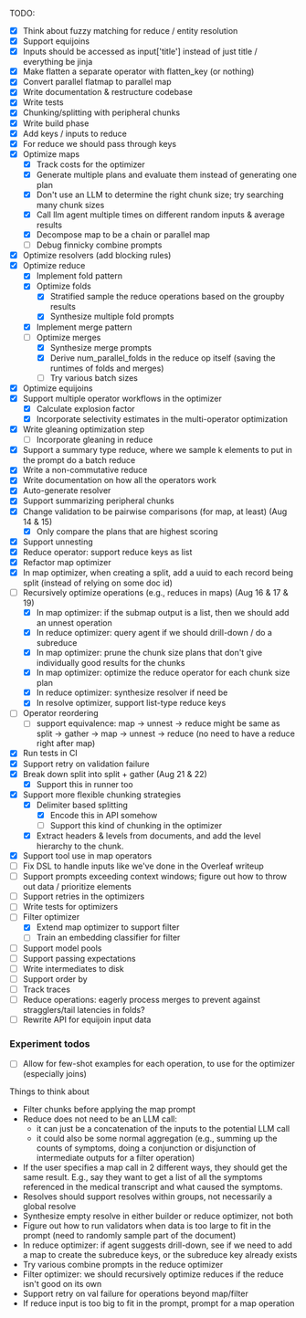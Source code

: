 TODO:

- [x] Think about fuzzy matching for reduce / entity resolution
- [x] Support equijoins
- [x] Inputs should be accessed as input['title'] instead of just title / everything be jinja
- [x] Make flatten a separate operator with flatten_key (or nothing)
- [x] Convert parallel flatmap to parallel map
- [x] Write documentation & restructure codebase
- [x] Write tests
- [x] Chunking/splitting with peripheral chunks
- [x] Write build phase
- [x] Add keys / inputs to reduce
- [x] For reduce we should pass through keys
- [x] Optimize maps
  - [x] Track costs for the optimizer
  - [x] Generate multiple plans and evaluate them instead of generating one plan
  - [x] Don't use an LLM to determine the right chunk size; try searching many chunk sizes
  - [x] Call llm agent multiple times on different random inputs & average results
  - [x] Decompose map to be a chain or parallel map
  - [ ] Debug finnicky combine prompts
- [x] Optimize resolvers (add blocking rules)
- [x] Optimize reduce
  - [x] Implement fold pattern
  - [x] Optimize folds
    - [x] Stratified sample the reduce operations based on the groupby results
    - [x] Synthesize multiple fold prompts
  - [x] Implement merge pattern
  - [ ] Optimize merges
    - [x] Synthesize merge prompts
    - [x] Derive num_parallel_folds in the reduce op itself (saving the runtimes of folds and merges)
    - [ ] Try various batch sizes
- [x] Optimize equijoins
- [x] Support multiple operator workflows in the optimizer
  - [x] Calculate explosion factor
  - [x] Incorporate selectivity estimates in the multi-operator optimization
- [x] Write gleaning optimization step
  - [ ] Incorporate gleaning in reduce
- [x] Support a summary type reduce, where we sample k elements to put in the prompt do a batch reduce
- [x] Write a non-commutative reduce
- [x] Write documentation on how all the operators work
- [x] Auto-generate resolver
- [x] Support summarizing peripheral chunks
- [x] Change validation to be pairwise comparisons (for map, at least) (Aug 14 & 15)
  - [x] Only compare the plans that are highest scoring
- [x] Support unnesting
- [x] Reduce operator: support reduce keys as list
- [x] Refactor map optimizer
- [x] In map optimizer, when creating a split, add a uuid to each record being split (instead of relying on some doc id)
- [ ] Recursively optimize operations (e.g., reduces in maps) (Aug 16 & 17 & 19)
  - [x] In map optimizer: if the submap output is a list, then we should add an unnest operation
  - [x] In reduce optimizer: query agent if we should drill-down / do a subreduce
  - [x] In map optimizer: prune the chunk size plans that don't give individually good results for the chunks
  - [x] In map optimizer: optimize the reduce operator for each chunk size plan
  - [x] In reduce optimizer: synthesize resolver if need be
  - [x] In resolve optimizer, support list-type reduce keys
- [ ] Operator reordering
  - [ ] support equivalence: map -> unnest -> reduce might be same as split -> gather -> map -> unnest -> reduce (no need to have a reduce right after map)
- [x] Run tests in CI
- [x] Support retry on validation failure
- [x] Break down split into split + gather (Aug 21 & 22)
  - [x] Support this in runner too
- [x] Support more flexible chunking strategies
  - [x] Delimiter based splitting
    - [x] Encode this in API somehow
    - [ ] Support this kind of chunking in the optimizer
  - [x] Extract headers & levels from documents, and add the level hierarchy to the chunk.
- [x] Support tool use in map operators
- [ ] Fix DSL to handle inputs like we've done in the Overleaf writeup
- [ ] Support prompts exceeding context windows; figure out how to throw out data / prioritize elements
- [ ] Support retries in the optimizers
- [ ] Write tests for optimizers
- [ ] Filter optimizer
  - [x] Extend map optimizer to support filter
  - [ ] Train an embedding classifier for filter
- [ ] Support model pools
- [ ] Support passing expectations
- [ ] Write intermediates to disk
- [ ] Support order by
- [ ] Track traces
- [ ] Reduce operations: eagerly process merges to prevent against stragglers/tail latencies in folds?
- [ ] Rewrite API for equijoin input data

### Experiment todos

- [ ] Allow for few-shot examples for each operation, to use for the optimizer (especially joins)

Things to think about

- Filter chunks before applying the map prompt
- Reduce does not need to be an LLM call:
  - it can just be a concatenation of the inputs to the potential LLM call
  - it could also be some normal aggregation (e.g., summing up the counts of symptoms, doing a conjunction or disjunction of intermediate outputs for a filter operation)
- If the user specifies a map call in 2 different ways, they should get the same result. E.g., say they want to get a list of all the symptoms referenced in the medical transcript and what caused the symptoms.
- Resolves should support resolves within groups, not necessarily a global resolve
- Synthesize empty resolve in either builder or reduce optimizer, not both
- Figure out how to run validators when data is too large to fit in the prompt (need to randomly sample part of the document)
- In reduce optimizer: if agent suggests drill-down, see if we need to add a map to create the subreduce keys, or the subreduce key already exists
- Try various combine prompts in the reduce optimizer
- Filter optimizer: we should recursively optimize reduces if the reduce isn't good on its own
- Support retry on val failure for operations beyond map/filter
- If reduce input is too big to fit in the prompt, prompt for a map operation
